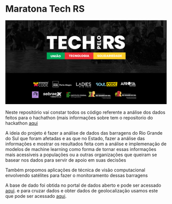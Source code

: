# Maratona Tech RS

![maratona_rs](https://raw.githubusercontent.com/TechPeloRS/maratona-pelo-rs/main/image/tech-banner.png)

Neste repositório vai constar todos os código referente a análise dos dados feitos para o hachathon (mais informações sobre tem o repositorio do hackathon [aqui](https://github.com/TechPeloRS/maratona-pelo-rs)

A ideia do projeto é fazer a análise de dados das barragens do Rio Grande do Sul que foram afetadas e as que no Estado, fazer a análise das informações
e mostrar os resultados feita com a análise e implemenação de modelos de machine learning como forma de tornar essas informações mais acessiveis a populações ou
a outras organizações que queiram se basear nos dados para  servir de apoio em suas decisões

Também propomos aplicações de técnica de visão computacional envolvendo satélites para fazer o monitoramento dessas barragens

A base de dado foi obtida no portal de dados aberto e pode ser acessado [aqui](https://dadosabertos.aneel.gov.br/dataset/fsb-fiscalizacao-de-seguranca-de-barragens). e para cruzar dados e obter dados de geolocalização usamos este que pode ser acessado [aqui](https://dadosabertos.aneel.gov.br/dataset/siga-sistema-de-informacoes-de-geracao-da-aneel).
